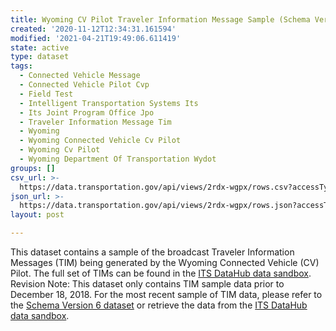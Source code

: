 ```yaml
---
title: Wyoming CV Pilot Traveler Information Message Sample (Schema Version 5)
created: '2020-11-12T12:34:31.161594'
modified: '2021-04-21T19:49:06.611419'
state: active
type: dataset
tags:
  - Connected Vehicle Message
  - Connected Vehicle Pilot Cvp
  - Field Test
  - Intelligent Transportation Systems Its
  - Its Joint Program Office Jpo
  - Traveler Information Message Tim
  - Wyoming
  - Wyoming Connected Vehicle Cv Pilot
  - Wyoming Cv Pilot
  - Wyoming Department Of Transportation Wydot
groups: []
csv_url: >-
  https://data.transportation.gov/api/views/2rdx-wgpx/rows.csv?accessType=DOWNLOAD
json_url: >-
  https://data.transportation.gov/api/views/2rdx-wgpx/rows.json?accessType=DOWNLOAD
layout: post

---
```

This dataset contains a sample of the broadcast Traveler Information Messages (TIM) being generated by the Wyoming Connected Vehicle (CV) Pilot. The full set of TIMs can be found in the <a href='http://usdot-its-cvpilot-public-data.s3.amazonaws.com/index.html' target="_blank">ITS DataHub data sandbox</a>.
</n></n>
Revision Note: This dataset only contains TIM sample data prior to December 18, 2018. For the most recent sample of TIM data, please refer to the <a href="https://data.transportation.gov/Automobiles/-Dev-Wyoming-CV-Pilot-Traveler-Information-Message/6nxx-nmxk" target="_blank">Schema Version 6 dataset</a> or retrieve the data from the <a href='http://usdot-its-cvpilot-public-data.s3.amazonaws.com/index.html' target="_blank">ITS DataHub data sandbox</a>.
